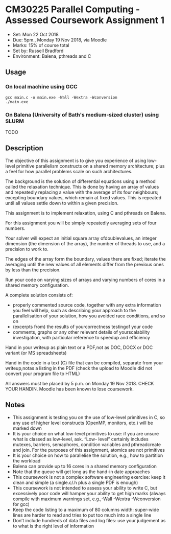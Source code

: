 # CM30225 Parallel Computing - Assessed Coursework Assignment 1

* Set: Mon 22 Oct 2018
* Due: 5pm., Monday 19 Nov 2018, via Moodle
* Marks: 15% of course total
* Set by: Russell Bradford
* Environment: Balena, pthreads and C

## Usage

### On local machine using GCC

```
gcc main.c -o main.exe -Wall -Wextra -Wconversion
./main.exe
```

### On Balena (University of Bath's medium-sized cluster) using SLURM

TODO

## Description

The objective of this assignment is to give you experience of using low-level primitive parallelism constructs on a
shared memory architecture; plus a feel for how parallel problems scale on such architectures.

The background is the solution of differential equations using a method called the relaxation technique. This is done by
having an array of values and repeatedly replacing a value with the average of its four neighbours; excepting boundary
values, which remain at fixed values. This is repeated until all values settle down to within a given precision.

This assignment is to implement relaxation, using C and pthreads on Balena.

For this assignment you will be simply repeatedly averaging sets of four numbers.

Your solver will expect an initial square array ofdoublevalues, an integer dimension (the dimension of the array),
the number of threads to use, and a precision to work to.

The edges of the array form the boundary, values there are fixed; iterate the averaging until the new values of all
elements differ from the previous ones by less than the precision.

Run your code on varying sizes of arrays and varying numbers of cores in a shared memory configuration.

A complete solution consists of:

* properly commented source code, together with any extra information you feel will help, such as describing
    your approach to the parallelisation of your solution, how you avoided race conditions, and so on
* (excerpts from) the results of yourcorrectness testingof your code
* comments, graphs or any other relevant details of yourscalability investigation, with particular reference to
    speedup and efficiency

Hand in your writeup as plain text or a PDF,not  as DOC, DOCX or DOC variant (or MS spreadsheets)

Hand in the code in a text (C) file that can be compiled, separate from your writeup,notas a listing in the PDF (check
the upload to Moodle did not convert your program file to HTML)

All answers must be placed by 5 p.m. on Monday 19 Nov 2018. CHECK YOUR HANDIN. Moodle has
been known to lose coursework.


## Notes

* This assignment is testing you on the use of low-level primitives in C, so any use of higher level constructs
    (OpenMP, monitors, etc.) will be marked down
* It is your choice on what low-level primitives to use: if you are unsure what is classed as low-level, ask. “Low-
    level” certainly includes mutexes, barriers, semaphores, condition variables and pthreadcreate and join. For
    the purposes of this assignment, atomics are not primitives
* It is your choice on how to parallelise the solution, e.g., how to partition the workload
* Balena can provide up to 16 cores in a shared memory configuration
* Note that the queue will get long as the hand-in date approaches
* This coursework is not a complex software engineering exercise: keep it clean and simple (a single.c/.h plus
    a single PDF is enough)
* This coursework is not intended to assess your ability to write C, but excessively poor code will hamper your
    ability to get high marks (always compile with maximum warnings set, e.g.,-Wall -Wextra -Wconversion
    for gcc)
* Keep the code listing to a maximum of 80 columns width: super-wide lines are harder to read and tries to put
    too much into a single line
* Don’t include hundreds of data files and log files: use your judgement as to what is the right level of information
